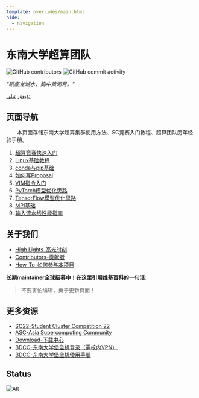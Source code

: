 ```yaml
---
template: overrides/main.html
hide:
  - navigation
---
```


# 东南大学超算团队

![GitHub contributors](https://img.shields.io/github/contributors/CSWU-Challenge/CSWU-Challenge.github.io?style=for-the-badge)
![GitHub commit activity](https://img.shields.io/github/commit-activity/y/CSWU-Challenge/CSWU-Challenge.github.io?style=for-the-badge)

*"眼底龙湖水，胸中黄河月。"*

[ئۇيغۇر تىلى](/wiki/Uyghur/)

## 页面导航

&emsp;&emsp;本页面存储东南大学超算集群使用方法、SC竞赛入门教程、超算团队历年经验手册。

1. [超算竞赛快速入门](/wiki/ASC-introduction/)
2. [Linux基础教程](/wiki/Linux-base/)
3. [conda与pip基础](/wiki/conda&pip_base/)
4. [如何写Proposal](/wiki/Proposal-writing/)
5. [VIM指令入门](/wiki/vimtutor/)
6. [PyTorch模型优化思路](/wiki/pytorch-opt/)
7. [TensorFlow模型优化思路](/wiki/tensorflow-opt/)
8. [MPI基础](/wiki/MPI_baby/)
9. [输入流水线性能指南](https://docs.w3cub.com/tensorflow~guide/performance/datasets_performance)
   
## 关于我们

- [High Lights-高光时刻](/page/high-light/)
- [Contributors-贡献者](/page/contributor/)
- [How-To-如何参与本项目](/page/to-contributors/)


<b>长期maintainer全球招募中！在这里引用维基百科的一句话</b>:

> 不要害怕编辑，勇于更新页面！

## 更多资源

- [SC22-Student Cluster Competition 22](https://sc22.supercomputing.org/program/studentssc/student-cluster-competition/)
- [ASC-Asia Supercomputing Community](http://www.asc-events.org/)
- [Download-下载中心](/page/Download/)
- [BDCC-东南大学堡垒机登录（需校内VPN）](http://10.128.202.17/index.php)
- [BDCC-东南大学堡垒机使用手册](https://qiniuyun.hrlee.cn/6377621343334617284032970.pdf)

## Status

![Alt](https://repobeats.axiom.co/api/embed/859d02e68eba262193c7b210e597500df78d6881.svg "Repobeats analytics image")

